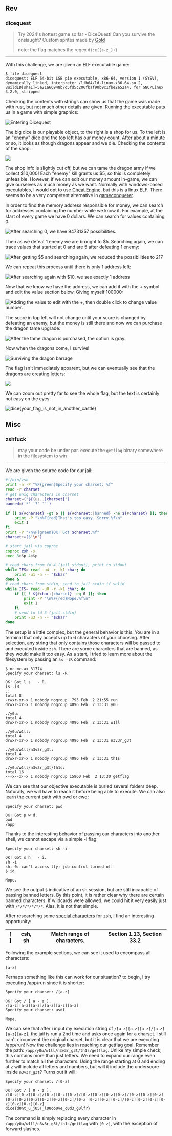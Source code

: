 ## Rev
### dicequest
>Try 2024's hottest game so far - DiceQuest! Can you survive the onslaught? Custom sprites made by [Gold](https://www.fiverr.com/goldpixela)
>
>note: the flag matches the regex `dice{[a-z_]+}`

-----------
With this challenge, we are given an ELF executable game:
```
$ file dicequest 
dicequest: ELF 64-bit LSB pie executable, x86-64, version 1 (SYSV), dynamically linked, interpreter /lib64/ld-linux-x86-64.so.2, BuildID[sha1]=5a21a66948b7d5fd5c206fbaf90b9c1fbe2e52a4, for GNU/Linux 3.2.0, stripped
```
Checking the contents with strings can show us that the game was made with rust, but not much other details are given. Running the executable puts us in a game with simple graphics:

![Entering Dicequest](images/dicequest1.png)

The big dice is our playable object, to the right is a shop for us. To the left is an "enemy" dice and the top left has our money count. After about a minute or so, it looks as though dragons appear and we die. Checking the contents of the shop:

![](images/dicequest2.png)

The shop info is slightly cut off, but we can tame the dragon army if we collect $10,000! Each "enemy" kill grants us $5, so this is completely unfeasible. However, if we can edit our money amount in-game, we can give ourselves as much money as we want. Normally with windows-based executables, I would opt to use [Cheat Engine](https://www.cheatengine.org/), but this is a linux ELF. There seems to be a very competent alternative in [gameconquerer](https://github.com/scanmem/scanmem).

In order to find the memory address responsible for money, we can search for addresses containing the number while we know it. For example, at the start of every game we have 0 dollars. We can search for values containing 0:

![After searching 0, we have 94731357 possibilities.](images/dicequest3.png)

Then as we defeat 1 enemy we are brought to $5. Searching again, we can trace values that started at 0 and are 5 after defeating 1 enemy:

![After getting $5 and searching again, we reduced the possibilities to 217](images/dicequest4.png)

We can repeat this process until there is only 1 address left:

![After searching again with $10, we see exactly 1 address](images/dicequest5.png)

Now that we know we have the address, we can add it with the + symbol and edit the value section below. Giving myself 100000:

![Adding the value to edit with the +, then double click to change value number.](images/dicequest6.png)

The score in top left will not change until your score is changed by defeating an enemy, but the money is still there and now we can purchase the dragon tame upgrade:

![After the tame dragon is purchased, the option is gray.](images/dicequest7.png)

Now when the dragons come, I survive!

![Surviving the dragon barrage](images/dicequest8.png)

The flag isn't immediately apparent, but we can eventually see that the dragons are creating letters:

![](images/dicequest9.png)

We can zoom out pretty far to see the whole flag, but the text is certainly not easy on the eyes:

![dice{your_flag_is_not_in_another_castle}](images/dicequest10.png)


## Misc

### zshfuck
>may your code be under par. execute the `getflag` binary somewhere in the filesystem to win

----------
We are given the source code for our jail:
```zsh
#!/bin/zsh
print -n -P "%F{green}Specify your charset: %f"
read -r charset
# get uniq characters in charset
charset=("${(us..)charset}")
banned=('*' '?' '`')

if [[ ${#charset} -gt 6 || ${#charset:|banned} -ne ${#charset} ]]; then
    print -P "\n%F{red}That's too easy. Sorry.%f\n"
    exit 1
fi
print -P "\n%F{green}OK! Got $charset.%f"
charset+=($'\n')

# start jail via coproc
coproc zsh -s
exec 3>&p 4<&p

# read chars from fd 4 (jail stdout), print to stdout
while IFS= read -u4 -r -k1 char; do
    print -u1 -n -- "$char"
done &
# read chars from stdin, send to jail stdin if valid
while IFS= read -u0 -r -k1 char; do
    if [[ ! ${#char:|charset} -eq 0 ]]; then
        print -P "\n%F{red}Nope.%f\n"
        exit 1
    fi
    # send to fd 3 (jail stdin)
    print -u3 -n -- "$char"
done
```
The setup is a little complex, but the general behavior is this: You are in a terminal that only accepts up to 6 characters of your choosing. After selection, any string that only contains those characters will be passed to and executed inside `zsh`. There are some characters that are banned, as they would make it too easy. As a start, I tried to learn more about the filesystem by passing an `ls -lR` command:

```
$ nc mc.ax 31774
Specify your charset: ls -R

OK! Got l s   - R.
ls -lR
.:
total 8
-rwxr-xr-x 1 nobody nogroup  795 Feb  2 21:55 run
drwxr-xr-x 1 nobody nogroup 4096 Feb  2 13:31 y0u

./y0u:
total 4
drwxr-xr-x 1 nobody nogroup 4096 Feb  2 13:31 w1ll

./y0u/w1ll:
total 4
drwxr-xr-x 1 nobody nogroup 4096 Feb  2 13:31 n3v3r_g3t

./y0u/w1ll/n3v3r_g3t:
total 4
drwxr-xr-x 1 nobody nogroup 4096 Feb  2 13:31 th1s

./y0u/w1ll/n3v3r_g3t/th1s:
total 16
---x--x--x 1 nobody nogroup 15960 Feb  2 13:30 getflag
```

We can see that our objective executable is buried several folders deep. Naturally, we will have to reach it before being able to execute. We can also learn the current path with pwd or cwd:
```
Specify your charset: pwd

OK! Got p w d.
pwd
/app
```

Thanks to the interesting behavior of passing our characters into another shell, we cannot escape via a simple -i flag:

```
Specify your charset: sh -i

OK! Got s h   - i.
sh -i
sh: 0: can't access tty; job control turned off
$ id

Nope.
```

We see the output `$` indicative of an sh session, but are still incapable of passing banned letters. By this point, it is rather clear why there are certain banned characters. If wildcards were allowed, we could hit it very easily just with `/*/*/*/*/*/*`. Alas, it is not that simple.

After researching some [special characters](https://docstore.mik.ua/orelly/unix3/upt/ch27_17.htm) for zsh, i find an interesting opportunity:

|  [ ]  |  csh, sh  | Match range of characters.   | Section 1.13, Section 33.2 |
|-----|---------|----|----|
Following the example sections, we can see it used to encompass all characters:
```
[a-z]
```
Perhaps something like this can work for our situation? to begin, I try executing /app/run since it is shorter:
```
Specify your charset: /[a-z]

OK! Got / [ a - z ].
/[a-z][a-z][a-z]/[a-z][a-z][a-z]
Specify your charset: asdf

Nope.
```
We can see that after i input my execution string of `/[a-z][a-z][a-z]/[a-z][a-z][a-z]`, the jail is run a 2nd time and asks once again for a charset. I still can't circumvent the original charset, but it is clear that we are executing /app/run! Now the challenge lies in reaching our getflag goal. Remember the path: `/app/y0u/w1ll/n3v3r_g3t/th1s/getflag`. Unlike my simple check, this contains more than just letters. We need to expand our range even further to match all the characters. Using the range starting at 0 and ending at z will include all letters and numbers, but will it include the underscore inside `n3v3r_g3t`? Turns out it will:

```
Specify your charset: /[0-z]

OK! Got / [ 0 - z ].
/[0-z][0-z][0-z]/[0-z][0-z][0-z]/[0-z][0-z][0-z][0-z]/[0-z][0-z][0-z][0-z][0-z][0-z][0-z][0-z][0-z]/[0-z][0-z][0-z][0-z]/[0-z][0-z][0-z][0-z][0-z][0-z][0-z]
dice{d0nt_u_jU5T_l00oo0ve_c0d3_g0lf?}
```

The command is simply replacing every character in `/app/y0u/w1ll/n3v3r_g3t/th1s/getflag` with `[0-z]`, with the exception of forward slashes.